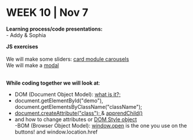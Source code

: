 <h1>WEEK 10 | Nov 7 </h1>
<p><b>Learning process/code presentations:</b><br>
- Addy & Sophia<br></p>



<p><b>JS exercises</b><br><br>
We will make some sliders: <a href="modal">card module carousels</a><br>
We will make a <a href="slide_module">modal</a><br><br>

<b>While coding together we will look at</b>:<br>
- DOM (Document Object Model): <a href="https://www.w3schools.com/js/js_htmldom.asp">what is it?;</a><br>
- document.getElementById("demo"), document.getElementsByClassName("className"); <br>
- <a href="https://www.w3schools.com/jsref/met_document_createelement.asp">document.createAttribute("class"); </a> & <a href="https://www.w3schools.com/jsref/met_node_appendchild.asp">apprendChild()</a> <br>
- and how to change attributes or <a href="https://www.w3schools.com/jsref/dom_obj_style.asp">DOM Style object</a><br>
-BOM (Browser Object Model): <a href="https://www.w3schools.com/js/js_window.asp">window.open</a> is the one you use on the buttons! and window.location.href



</p>
